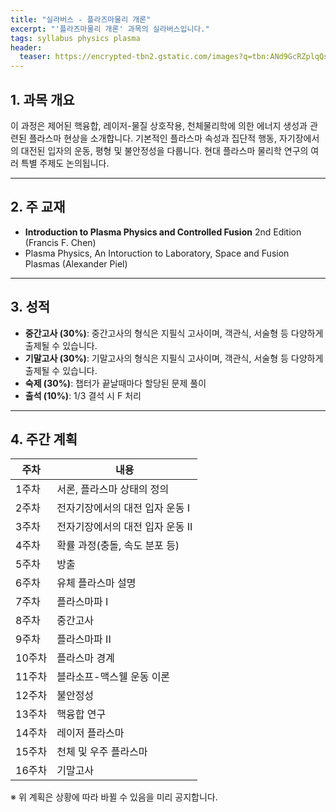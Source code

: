 ```yaml
---
title: "실라버스 - 플라즈마물리 개론"
excerpt: "'플라즈마물리 개론' 과목의 실라버스입니다."
tags: syllabus physics plasma
header:
  teaser: https://encrypted-tbn2.gstatic.com/images?q=tbn:ANd9GcRZplqQsfMnOSyYRjjzr6zXYM-zkt-rm1oeXLK_GKncRFjhT2_n
---
```


## 1. 과목 개요
이 과정은 제어된 핵융합, 레이저-물질 상호작용, 천체물리학에 의한 에너지 생성과 관련된 플라스마 현상을 소개합니다. 기본적인 플라스마 속성과 집단적 행동, 자기장에서의 대전된 입자의 운동, 평형 및 불안정성을 다룹니다. 현대 플라스마 물리학 연구의 여러 특별 주제도 논의됩니다.

---

## 2. 주 교재
- **Introduction to Plasma Physics and Controlled Fusion** 2nd Edition (Francis F. Chen)
- Plasma Physics, An Intoruction to Laboratory, Space and Fusion Plasmas (Alexander Piel)

---

## 3. 성적
- **중간고사 (30%)**: 중간고사의 형식은 지필식 고사이며, 객관식, 서술형 등 다양하게 출제될 수 있습니다.
- **기말고사 (30%)**: 기말고사의 형식은 지필식 고사이며, 객관식, 서술형 등 다양하게 출제될 수 있습니다.
- **숙제 (30%)**: 챕터가 끝날때마다 할당된 문제 풀이
- **출석 (10%)**: 1/3 결석 시 F 처리

---

## 4. 주간 계획

| 주차 | 내용 |
|------|------|
| 1주차 | 서론, 플라스마 상태의 정의 |
| 2주차 | 전자기장에서의 대전 입자 운동 I |
| 3주차 | 전자기장에서의 대전 입자 운동 II |
| 4주차 | 확률 과정(충돌, 속도 분포 등) |
| 5주차 | 방출 |
| 6주차 | 유체 플라스마 설명 |
| 7주차 | 플라스마파 I |
| 8주차 | 중간고사 |
| 9주차 | 플라스마파 II |
| 10주차 | 플라스마 경계 |
| 11주차 | 블라소프-맥스웰 운동 이론 |
| 12주차 | 불안정성 |
| 13주차 | 핵융합 연구 |
| 14주차 | 레이저 플라스마 |
| 15주차 | 천체 및 우주 플라스마 |
| 16주차 | 기말고사 |

※ 위 계획은 상황에 따라 바뀔 수 있음을 미리 공지합니다.